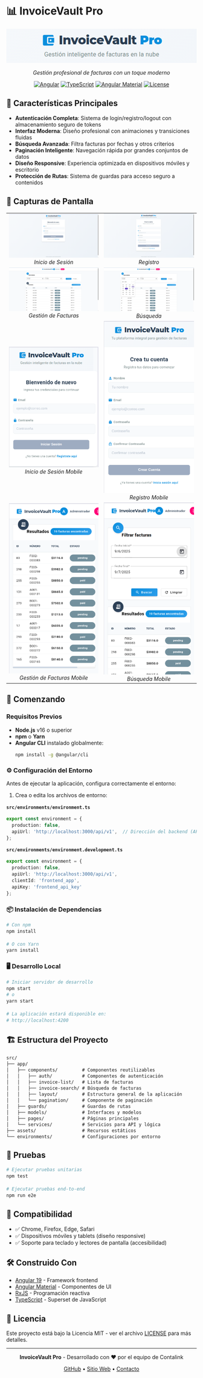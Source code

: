 # 📊 InvoiceVault Pro

<div align="center">
  <img src="assets/invoicevault-logo.png" alt="InvoiceVault Pro Logo">
  
  <p><em>Gestión profesional de facturas con un toque moderno</em></p>

  [![Angular](https://img.shields.io/badge/Angular-v19.2-DD0031?style=flat-square&logo=angular)](https://angular.io/)
  [![TypeScript](https://img.shields.io/badge/TypeScript-v5.7-007ACC?style=flat-square&logo=typescript)](https://www.typescriptlang.org/)
  [![Angular Material](https://img.shields.io/badge/Angular%20Material-v19.2-607D8B?style=flat-square&logo=angular)](https://material.angular.io/)
  [![License](https://img.shields.io/badge/License-MIT-blue?style=flat-square)](LICENSE)
</div>

## 🌟 Características Principales

- **Autenticación Completa**: Sistema de login/registro/logout con almacenamiento seguro de tokens
- **Interfaz Moderna**: Diseño profesional con animaciones y transiciones fluidas
- **Búsqueda Avanzada**: Filtra facturas por fechas y otros criterios
- **Paginación Inteligente**: Navegación rápida por grandes conjuntos de datos
- **Diseño Responsive**: Experiencia optimizada en dispositivos móviles y escritorio
- **Protección de Rutas**: Sistema de guardas para acceso seguro a contenidos

## 📸 Capturas de Pantalla

<div align="center">
  <table>
    <tr>
      <td align="center">
        <img src="assets/login.png" alt="Pantalla de login" width="300">
        <br>
        <em>Inicio de Sesión</em>
      </td>
      <td align="center">
        <img src="assets/register.png" alt="Register" width="300">
        <br>
        <em>Registro</em>
      </td>
    </tr>
    <tr>
      <td align="center">
        <img src="assets/dashboard.png" alt="Listado de facturas" width="300">
        <br>
        <em>Gestión de Facturas</em>
      </td>
      <td align="center">
        <img src="assets/search.png" alt="Búsqueda" width="300">
        <br>
        <em>Búsqueda</em>
      </td>
    </tr>
    <tr>
      <td align="center">
        <img src="assets/login-mobile.png" alt="Pantalla de login" width="300">
        <br>
        <em>Inicio de Sesión Mobile</em>
      </td>
      <td align="center">
        <img src="assets/register-mobile.png" alt="Register" width="300">
        <br>
        <em>Registro Mobile</em>
      </td>
    </tr>
    <tr>
      <td align="center">
        <img src="assets/dashboard-mobile.png" alt="Listado de facturas" width="300">
        <br>
        <em>Gestión de Facturas Mobile</em>
      </td>
      <td align="center">
        <img src="assets/search-mobile.png" alt="Búsqueda" width="300">
        <br>
        <em>Búsqueda Mobile</em>
      </td>
    </tr>
  </table>
</div>

## 🚀 Comenzando

### Requisitos Previos

- **Node.js** v16 o superior
- **npm** o **Yarn**
- **Angular CLI** instalado globalmente:
  ```bash
  npm install -g @angular/cli
  ```

### ⚙️ Configuración del Entorno

Antes de ejecutar la aplicación, configura correctamente el entorno:

1. Crea o edita los archivos de entorno:

**`src/environments/environment.ts`**
```typescript
export const environment = {
  production: false,
  apiUrl: 'http://localhost:3000/api/v1',  // Dirección del backend (API)
};
```

**`src/environments/environment.development.ts`**
```typescript
export const environment = {
  production: false,
  apiUrl: 'http://localhost:3000/api/v1',
  clientId: 'frontend_app',
  apiKey: 'frontend_api_key'
};
```

### 📦 Instalación de Dependencias

```bash
# Con npm
npm install

# O con Yarn
yarn install
```

### 🖥️ Desarrollo Local

```bash
# Iniciar servidor de desarrollo
npm start
# o
yarn start

# La aplicación estará disponible en:
# http://localhost:4200
```

## 🏗️ Estructura del Proyecto

```
src/
├── app/
│   ├── components/         # Componentes reutilizables
│   │   ├── auth/           # Componentes de autenticación
│   │   ├── invoice-list/   # Lista de facturas
│   │   ├── invoice-search/ # Búsqueda de facturas
│   │   ├── layout/         # Estructura general de la aplicación
│   │   └── pagination/     # Componente de paginación
│   ├── guards/             # Guardas de rutas
│   ├── models/             # Interfaces y modelos
│   ├── pages/              # Páginas principales
│   └── services/           # Servicios para API y lógica
├── assets/                 # Recursos estáticos
└── environments/           # Configuraciones por entorno
```

## 🧪 Pruebas

```bash
# Ejecutar pruebas unitarias
npm test

# Ejecutar pruebas end-to-end
npm run e2e
```

## 📱 Compatibilidad

- ✅ Chrome, Firefox, Edge, Safari
- ✅ Dispositivos móviles y tablets (diseño responsive)
- ✅ Soporte para teclado y lectores de pantalla (accesibilidad)

## 🛠️ Construido Con

- [Angular 19](https://angular.io/) - Framework frontend
- [Angular Material](https://material.angular.io/) - Componentes de UI
- [RxJS](https://rxjs.dev/) - Programación reactiva
- [TypeScript](https://www.typescriptlang.org/) - Superset de JavaScript

## 📄 Licencia

Este proyecto está bajo la Licencia MIT - ver el archivo [LICENSE](LICENSE) para más detalles.

---

<div align="center">
  <p>
    <strong>InvoiceVault Pro</strong> - Desarrollado con ❤️ por el equipo de Contalink
  </p>
  <p>
    <a href="https://github.com/contalink">GitHub</a> •
    <a href="https://contalink.com">Sitio Web</a> •
    <a href="mailto:soporte@contalink.com">Contacto</a>
  </p>
</div>
